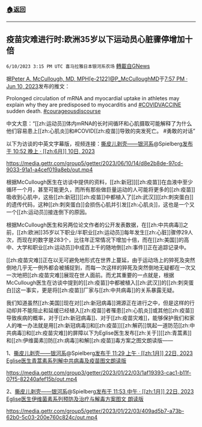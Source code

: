 ###  [:house:返回](README.md)
---


## 疫苗灾难进行时:欧洲35岁以下运动员心脏骤停增加十倍
`6/10/2023 3:15 PM UTC 喜马拉雅日本银河系农场` [轉載自GNews](https://gnews.org/articles/1374296)

         

据[Peter A. McCullough, MD, MPH[e-2122]](https://twitter.com/P_McCulloughMD)[@P\_McCulloughMD](https://twitter.com/P_McCulloughMD)于[7:57 PM · Jun 10, 2023](https://twitter.com/P_McCulloughMD/status/1667501145340649473)发布的推文：

Prolonged circulation of mRNA and myocardial uptake in athletes may explain why they are predisposed to myocarditis and [#COVIDVACCINE](https://twitter.com/hashtag/COVIDVACCINE?src=hashtag_click) sudden death. [#courageousdiscourse](https://twitter.com/hashtag/courageousdiscourse?src=hashtag_click)

中文大意：“[[zh:运动员]]体内mRNA的长时间循环和心肌摄取可能解释了为什么他们容易患上[[zh:心肌炎]]和#COVID[[zh:疫苗]]导致的突发死亡。 #勇敢的对话”

以下为访谈的中英文字幕版，视频连接：[撕皮儿剥壳——银河系](https://gettr.com/user/spielberg)@Spielberg[发布于 10:52 晚上 · [[zh:6月]] 10日, 2023](https://gettr.com/post/p2jd5cfdfae)

https://media.gettr.com/group5/getter/2023/06/10/14/d8e2b8de-97cd-9033-91a1-a4cef019a8eb/out.mp4

根据McCullough医生在访谈中提供的资料，[[zh:新冠]][[zh:疫苗]]在血液中至少循环一个月，甚至可能更久，而所有那些做巨量运动的人可能将更多的[[zh:疫苗]]吸收到心肌中，这些[[zh:新冠]][[zh:疫苗]]中都植入了[[zh:武汉]][[zh:刺突蛋白]]的遗传代码，这种[[zh:刺突蛋白]]会损伤心肌并引发[[zh:心肌炎]]，这也是一个又一个[[zh:运动员]]接连倒下的原因。

根据McCullough医生和另两位论文作者的公开发表数据，在[[zh:中共病毒]]之前，[[zh:欧洲]]35岁以下职业/半职业[[zh:运动员]]每年发生[[zh:心脏]]骤停29人次，而现在的数字是283个，比往年正常情况下增加十倍，而在[[zh:美国]]的高中、大学和职业[[zh:运动员]]中成百上千的随地倒[[zh:事件]]正在追踪记录中。

[[zh:疫苗灾难]]正在以无可避免地形式在世界上蔓延，由于运动场上的猝死及突然倒地几乎无一例外都会被捕捉到，而每一次这样的猝死及突然倒地无疑都在一次又一次地把[[zh:疫苗灾难]]展现在世人面前。而尤其重要的一点就是，根据McCullough医生在访谈中提到的[[zh:疫苗]]中都被植入[[zh:武汉]]的[[zh:刺突蛋白]]这一事实，更是将[[zh:疫苗]]厂家与[[zh:中共病毒]]的关系暴露无疑。

我们知道虽然[[zh:美国]]现在对[[zh:新冠病毒]]溯源正在进行之中，但是这样的行动却并不能阻止和延缓已经植入[[zh:疫苗]]者罹患[[zh:心肌炎]]或其他[[zh:疫苗]]导致疾病的概率，对于[[zh:新冠病毒]]、对于[[zh:疫苗灾难]]，能够保护我们和家人的唯一办法就是用[[zh:新冠病毒]]和[[zh:疫苗]][[zh:解药]]筑起一道防范[[zh:中共病毒]]和[[zh:疫苗灾难]]的屏障以下为Eglise医生发布[[zh:关于]][[zh:青蒿素]]和[[zh:伊维菌素]]防[[zh:病毒]]和解[[zh:疫苗]]毒方案之图文朗读版——

1、[撕皮儿剥壳——银河系](https://gettr.com/user/spielberg)@Spielberg[发布于 11:29 上午 · [[zh:1月]] 22日, 2023](https://gettr.com/post/p25ue5o6328) [Eglise医生青蒿素系列解中共病毒及疫苗图文朗读版](https://gettr.com/post/p25ue5o6328) 

https://media.gettr.com/group3/getter/2023/01/22/03/1af19393-cac1-b11f-07f5-82240afef15b/out.mp4

2、[撕皮儿剥壳——银河系](https://gettr.com/user/spielberg)@Spielberg[发布于 11:53 中午 · [[zh:1月]] 22日, 2023](https://gettr.com/post/p25uo3m5942) [Eglise医生伊维菌素系列预防及治疗与解毒方案图文 朗读版](https://gettr.com/post/p25uo3m5942)

https://media.gettr.com/group5/getter/2023/01/22/03/409ad5b7-a73b-62b0-5c03-200e760c824c/out.mp4
